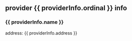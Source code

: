 ## provider {{ providerInfo.ordinal }} info

### {{ providerInfo.name }}

address: {{ providerInfo.address }}